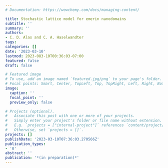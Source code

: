 ```yaml
---
# Documentation: https://wowchemy.com/docs/managing-content/

title: Stochastic lattice model for emerin nanodomains
subtitle: ''
summary: ''
authors:
- C. D. Alas and C. A. Haselwandter
tags:
categories: []
date: '2023-03-10'
lastmod: 2023-083-10T00:36:03-07:00
featured: false
draft: false

# Featured image
# To use, add an image named `featured.jpg/png` to your page's folder.
# Focal points: Smart, Center, TopLeft, Top, TopRight, Left, Right, BottomLeft, Bottom, BottomRight.
image:
  caption: ''
  focal_point: ''
  preview_only: false

# Projects (optional).
#   Associate this post with one or more of your projects.
#   Simply enter your project's folder or file name without extension.
#   E.g. `projects = ["internal-project"]` references `content/project/deep-learning/index.md`.
#   Otherwise, set `projects = []`.
projects: []
publishDate: '2023-03-10T07:36:03.270566Z'
publication_types:
- '0'
abstract: ''
publication: '*(in preparation)*'
---
```

